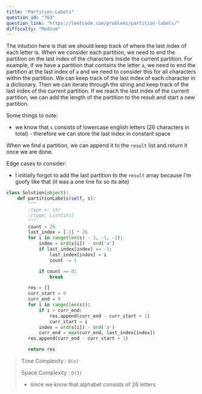 ```yaml
---
title: "Partition-Labels"
question_id: "763"
question_link: "https://leetcode.com/problems/partition-labels/"
difficulty: "Medium"
---
```


The intuition here is that we should keep track of where the last index of each letter is. When we consider each partition, we need to end the partition on the last index of the characters inside the current partition. For example, if we have a partition that contains the letter `a`, we need to end the partition at the last index of `a` and we need to consider this for all characters within the partition.
We can keep track of the last index of each character in a dictionary. Then we can iterate through the string and keep track of the last index of the current partition. If we reach the last index of the current partition, we can add the length of the partition to the result and start a new partition. 

Some things to note:
- we know that `s` consists of lowercase english letters (26 characters in total) - therefore we can store the last index in constant space

When we find a partition, we can append it to the `result` list and return it once we are done.

Edge cases to consider:
- I initially forgot to add the last partition to the `result` array because I'm goofy like that (it was a one line fix so its aite)

```python
class Solution(object):
    def partitionLabels(self, s):
        """
        :type s: str
        :rtype: List[int]
        """
        count = 26
        last_index = [-1] * 26
        for i in range(len(s) - 1, -1, -1):
            index = ord(s[i]) - ord('a')
            if last_index[index] == -1:
                last_index[index] = i
                count -= 1

            if count == 0:
                break

        res = []
        curr_start = 0
        curr_end = 0
        for i in range(len(s)):
            if i > curr_end:
                res.append(curr_end - curr_start + 1)
                curr_start = i
            index = ord(s[i]) - ord('a')
            curr_end = max(curr_end, last_index[index])
        res.append(curr_end - curr_start + 1)

        return res
```

> Time Complexity : `O(n)`
> 
> Space Complexity : `O(1)`
> - since we know that alphabet consists of 26 letters
